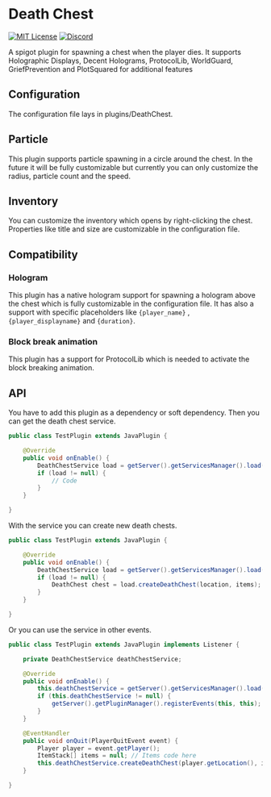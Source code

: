 # Death Chest
[![MIT License](https://img.shields.io/github/license/DevCyntrix/death-chest)](LICENSE)
[![Discord](https://img.shields.io/discord/899027136046841958?label=Discord)](https://discord.gg/SdDeWUB8F6)

A spigot plugin for spawning a chest when the player dies. It supports Holographic Displays, Decent Holograms,
ProtocolLib, WorldGuard, GriefPrevention and PlotSquared for additional features

## Configuration

The configuration file lays in plugins/DeathChest.

## Particle

This plugin supports particle spawning in a circle around the chest. In the future it will be fully customizable but
currently you can only customize the radius, particle count and the speed.

## Inventory

You can customize the inventory which opens by right-clicking the chest. Properties like title and size are customizable
in the configuration file.

## Compatibility

### Hologram

This plugin has a native hologram support for spawning a hologram above the chest which is
fully customizable in the configuration file. It has also a support with specific placeholders like `{player_name}`
, `{player_displayname}` and `{duration}`.

### Block break animation

This plugin has a support for ProtocolLib which is needed to activate the block breaking animation.

## API

You have to add this plugin as a dependency or soft dependency. Then you can get the death chest service.

```java
public class TestPlugin extends JavaPlugin {

    @Override
    public void onEnable() {
        DeathChestService load = getServer().getServicesManager().load(DeathChestService.class);
        if (load != null) {
            // Code
        }
    }

}
```

With the service you can create new death chests.

```java
public class TestPlugin extends JavaPlugin {

    @Override
    public void onEnable() {
        DeathChestService load = getServer().getServicesManager().load(DeathChestService.class);
        if (load != null) {
            DeathChest chest = load.createDeathChest(location, items); // This creates a new chest with the items in the world
        }
    }

}
```

Or you can use the service in other events.

```java
public class TestPlugin extends JavaPlugin implements Listener {

    private DeathChestService deathChestService;

    @Override
    public void onEnable() {
        this.deathChestService = getServer().getServicesManager().load(DeathChestService.class);
        if (this.deathChestService != null) {
            getServer().getPluginManager().registerEvents(this, this); // Registers only if the service is available
        }
    }

    @EventHandler
    public void onQuit(PlayerQuitEvent event) {
        Player player = event.getPlayer();
        ItemStack[] items = null; // Items code here
        this.deathChestService.createDeathChest(player.getLocation(), items); // This creates a new chest with the items in the world
    }

}
```
